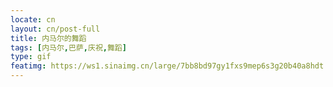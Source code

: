 ```yaml
---
locate: cn
layout: cn/post-full
title: 内马尔的舞蹈
tags: [内马尔,巴萨,庆祝,舞蹈]
type: gif
featimg: https://ws1.sinaimg.cn/large/7bb8bd97gy1fxs9mep6s3g20b40a8hdt.gif
---
```

